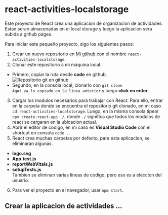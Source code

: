 # react-activities-localstorage

Este proyecto de React crea una aplicacion de organizacion de actividades. Estan seran almacenadas en el local storage y luego la 
aplicacion sera subida a github pages.

Para iniciar este pequeño proyecto, sigo los siguientes pasos:

1. Crear un nuevo repositorio en [Mi github](https://github.com/) con el nombre `react-activities-localstorage`.
2. Clonar este repositorio a mi máquina local.
 * Primero, copiar la ruta desde **code** en github.  
 ![Repositorio git en github](https://i.postimg.cc/ZY20Yw1t/code-react-App.jpg)  
 * Segundo, en la consola local, clonarlo con `git clone Aqui_va_lo_copiado_en_la_linea_anterior` y luego **click en enter**.
3. Cargar los modulos necesarios para trabajar con React. Para ello, entrar en la carpeta donde se encuentra el repositorio git clonado,
   en mi caso `cd react-activities-localstorage`. Luego, en la misma consola tipear `npx create-react-app ./`, donde `./` significa que
   todos los modulos de react se cargaran en la ubicacion actual.
4. Abrir el editor de codigo, en mi caso es **Visual Studio Code** con el shortcut en consola `code .`.
5. React crea muchas carpetas por defecto, para esta aplicacion, se eliminaran algunas.
 * **logo.svg**
 * **App.test.js**
 * **reportWebVitals.js**
 * **setupTests.js**   
Tambien se eliminan varias lineas de codigo, pero eso es a eleccion del usuario.
6. Para ver el proyecto en el navegador, usar `npm start`.

## Crear la aplicacion de actividades ...
